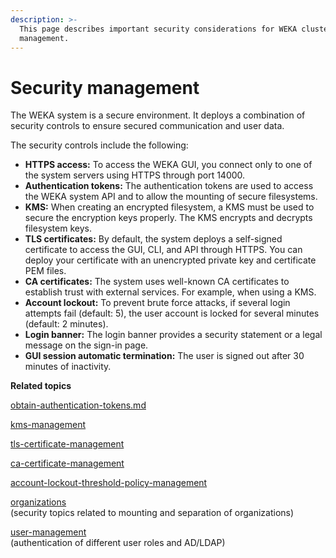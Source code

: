 ```yaml
---
description: >-
  This page describes important security considerations for WEKA cluster
  management.
---
```


# Security management

The WEKA system is a secure environment. It deploys a combination of security controls to ensure secured communication and user data.

The security controls include the following:

* **HTTPS access:** To access the WEKA GUI, you connect only to one of the system servers using HTTPS through port 14000.
* **Authentication tokens:** The authentication tokens are used to access the WEKA system API and to allow the mounting of secure filesystems.
* **KMS:** When creating an encrypted filesystem, a KMS must be used to secure the encryption keys properly. The KMS encrypts and decrypts filesystem keys.
* **TLS certificates:** By default, the system deploys a self-signed certificate to access the GUI, CLI, and API through HTTPS. You can deploy your certificate with an unencrypted private key and certificate PEM files.
* **CA certificates:** The system uses well-known CA certificates to establish trust with external services. For example, when using a KMS.
* **Account lockout:** To prevent brute force attacks, if several login attempts fail (default: 5), the user account is locked for several minutes (default: 2 minutes).
* **Login banner:** The login banner provides a security statement or a legal message on the sign-in page.
* **GUI session automatic termination:** The user is signed out after 30 minutes of inactivity.

**Related topics**

[obtain-authentication-tokens.md](obtain-authentication-tokens.md "mention")

[kms-management](kms-management/ "mention")

[tls-certificate-management](tls-certificate-management/ "mention")

[ca-certificate-management](ca-certificate-management/ "mention")

[account-lockout-threshold-policy-management](account-lockout-threshold-policy-management/ "mention")

[organizations](../organizations/ "mention")\
&#x20;   (security topics related to mounting and separation of organizations)

[user-management](../user-management/ "mention")\
&#x20;   (authentication of different user roles and AD/LDAP)
